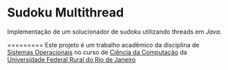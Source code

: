 # Sudoku Multithread
Implementação de um solucionador de sudoku utilizando threads em _Java_.

=========
Este projeto é um trabalho acadêmico da disciplina de <a href="http://www.cc.ufrrj.br/grad-ccomp/disciplinas/im868/" target="_blank">Sistemas Operacionais</a> no curso de <a href="http://www.cc.ufrrj.br/" target="_blank">Ciência da Computação</a> da <a href="www.ufrrj.br" target="_blank">Universidade Federal Rural do Rio de Janeiro</a>
